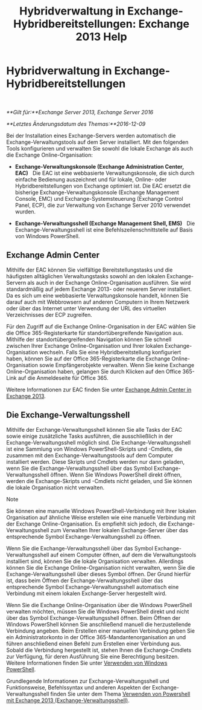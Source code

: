 ﻿---
title: 'Hybridverwaltung in Exchange-Hybridbereitstellungen: Exchange 2013 Help'
TOCTitle: Hybridverwaltung in Exchange-Hybridbereitstellungen
ms:assetid: 233f9f34-3ff5-47e1-a9e8-3244ee868d6e
ms:mtpsurl: https://technet.microsoft.com/de-de/library/JJ659048(v=EXCHG.150)
ms:contentKeyID: 50477187
ms.date: 01/01/2018
mtps_version: v=EXCHG.150
ms.translationtype: HT
---

# Hybridverwaltung in Exchange-Hybridbereitstellungen

 

_**Gilt für:**Exchange Server 2013, Exchange Server 2016_

_**Letztes Änderungsdatum des Themas:**2016-12-09_

Bei der Installation eines Exchange-Servers werden automatisch die Exchange-Verwaltungstools auf dem Server installiert. Mit den folgenden Tools konfigurieren und verwalten Sie sowohl die lokale Exchange als auch die Exchange Online-Organisation:

  - **Exchange-Verwaltungskonsole (Exchange Administration Center, EAC)**   Die EAC ist eine webbasierte Verwaltungskonsole, die sich durch einfache Bedienung auszeichnet und für lokale, Online- oder Hybridbereitstellungen von Exchange optimiert ist. Die EAC ersetzt die bisherige Exchange-Verwaltungskonsole (Exchange Management Console, EMC) und Exchange-Systemsteuerung (Exchange Control Panel, ECP), die zur Verwaltung von Exchange Server 2010 verwendet wurden.

  - **Exchange-Verwaltungsshell (Exchange Management Shell, EMS)**   Die Exchange-Verwaltungsshell ist eine Befehlszeilenschnittstelle auf Basis von Windows PowerShell.

## Exchange Admin Center

Mithilfe der EAC können Sie vielfältige Bereitstellungstasks und die häufigsten alltäglichen Verwaltungstasks sowohl an den lokalen Exchange-Servern als auch in der Exchange Online-Organisation ausführen. Sie wird standardmäßig auf jedem Exchange 2013- oder neuerem Server installiert. Da es sich um eine webbasierte Verwaltungskonsole handelt, können Sie darauf auch mit Webbrowsern auf anderen Computern in Ihrem Netzwerk oder über das Internet unter Verwendung der URL des virtuellen Verzeichnisses der ECP zugreifen.

Für den Zugriff auf die Exchange Online-Organisation in der EAC wählen Sie die Office 365-Registerkarte für standortübergreifende Navigation aus. Mithilfe der standortübergreifenden Navigation können Sie schnell zwischen Ihrer Exchange Online-Organisation und Ihrer lokalen Exchange-Organisation wechseln. Falls Sie eine Hybridbereitstellung konfiguriert haben, können Sie auf der Office 365-Registerkarte die Exchange Online-Organisation sowie Empfängerobjekte verwalten. Wenn Sie keine Exchange Online-Organisation haben, gelangen Sie durch Klicken auf den Office 365-Link auf die Anmeldeseite für Office 365.

Weitere Informationen zur EAC finden Sie unter [Exchange Admin Center in Exchange 2013](https://technet.microsoft.com/de-de/library/jj150562\(v=exchg.150\)).

## Die Exchange-Verwaltungsshell

Mithilfe der Exchange-Verwaltungsshell können Sie alle Tasks der EAC sowie einige zusätzliche Tasks ausführen, die ausschließlich in der Exchange-Verwaltungsshell möglich sind. Die Exchange-Verwaltungsshell ist eine Sammlung von Windows PowerShell-Skripts und -Cmdlets, die zusammen mit den Exchange-Verwaltungstools auf dem Computer installiert werden. Diese Skripts und Cmdlets werden nur dann geladen, wenn Sie die Exchange-Verwaltungsshell über das Symbol Exchange-Verwaltungsshell öffnen. Wenn Sie Windows PowerShell direkt öffnen, werden die Exchange-Skripts und -Cmdlets nicht geladen, und Sie können die lokale Organisation nicht verwalten.


> [!NOTE]
> Sie können eine manuelle Windows PowerShell-Verbindung mit Ihrer lokalen Organisation auf ähnliche Weise erstellen wie eine manuelle Verbindung mit der Exchange Online-Organisation. Es empfiehlt sich jedoch, die Exchange-Verwaltungsshell zum Verwalten Ihrer lokalen Exchange-Server über das entsprechende Symbol Exchange-Verwaltungsshell zu öffnen.



Wenn Sie die Exchange-Verwaltungsshell über das Symbol Exchange-Verwaltungsshell auf einem Computer öffnen, auf dem die Verwaltungstools installiert sind, können Sie die lokale Organisation verwalten. Allerdings können Sie die Exchange Online-Organisation nicht verwalten, wenn Sie die Exchange-Verwaltungsshell über dieses Symbol öffnen. Der Grund hierfür ist, dass beim Öffnen der Exchange-Verwaltungsshell über das entsprechende Symbol Exchange-Verwaltungsshell automatisch eine Verbindung mit einem lokalen Exchange-Server hergestellt wird.

Wenn Sie die Exchange Online-Organisation über die Windows PowerShell verwalten möchten, müssen Sie die Windows PowerShell direkt und nicht über das Symbol Exchange-Verwaltungsshell öffnen. Beim Öffnen der Windows PowerShell können Sie anschließend manuell die herzustellende Verbindung angeben. Beim Erstellen einer manuellen Verbindung geben Sie ein Administratorkonto in der Office 365-Mandantenorganisation an und führen anschließend einen Befehl zum Erstellen einer Verbindung aus. Sobald die Verbindung hergestellt ist, stehen Ihnen die Exchange-Cmdlets zur Verfügung, für deren Ausführung Sie eine Berechtigung besitzen. Weitere Informationen finden Sie unter [Verwenden von Windows PowerShell](http://go.microsoft.com/fwlink/p/?linkid=209660).

Grundlegende Informationen zur Exchange-Verwaltungsshell und Funktionsweise, Befehlssyntax und anderen Aspekten der Exchange-Verwaltungsshell finden Sie unter dem Thema [Verwenden von Powershell mit Exchange 2013 (Exchange-Verwaltungsshell)](https://technet.microsoft.com/de-de/library/bb123778\(v=exchg.150\)).


